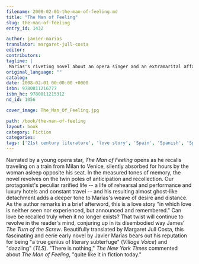 ```yaml
---
filename: 2008-02-01-the-man-of-feeling.md
title: "The Man of Feeling"
slug: the-man-of-feeling
entry_id: 1432

author: javier-marias
translator: margaret-jull-costa
editor: 
contributors: 
tagline: |
 Marías's riveting novel about an opera singer and an extramarital affair is now a paperbook.
original_language: ""
catalog: 
date: 2008-02-01 00:00:00 +0000 
isbn: 9780811216777
isbn_hc: 9780811215312
nd_id: 1056

cover_image: The_Man_Of_Feeling.jpg

path: /book/the-man-of-feeling
layout: book
category: Fiction
categories: 
tags: ['21st century literature', 'love story', 'Spain', 'Spanish', 'Spanish literature', 'Spanish-language writers', 'travel']
---
```

Narrated by a young opera star, *The Man of Feeling* opens as he recalls traveling on a train from Milan to Venice, silently absorbed for hours by the woman asleep opposite his seat. In the measured tones of memory, the novel revolves on the twin poles of anticipation and recollection. Our protagonist's peculiar rarified life -- a life of rehearsal and performance and luxury hotels and constant travel -- and his resulting almost ghost-like detachment adds a deeper tone to Marías's weave of desire and distance. As the author remarks in a brief afterword, this is a love story "in which love is neither seen nor experienced, but announced and remembered." Can love be recalled truly when it no longer exists? That twist will continue to revolve in the reader's mind, conjuring up in its disembodied way James' *The Turn of the Screw*. Beautifully translated by Margaret Jull Costa, this fascinating and eerie early novel by Javier Marías bears out his reputation for being "a true genius of literary subterfuge" (*Village Voice*) and "dazzling" (*TLS*). "There is nothing," *The New York Times* commented about *The Man of Feeling*, "quite like it in fiction today."





